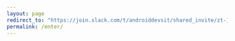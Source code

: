 ```yaml
---
layout: page
redirect_to: "https://join.slack.com/t/androiddevsit/shared_invite/zt-192hvs8o5-rjluwaG1lPmOkb6v7d~z6A"
permalink: /enter/
---
```

